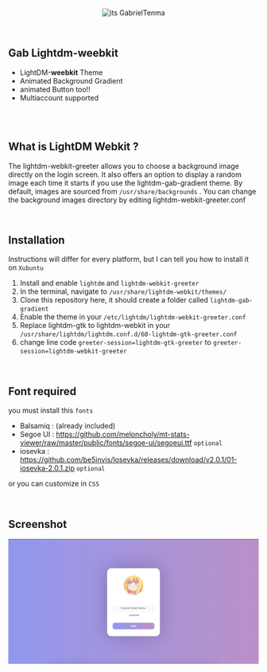 <br>
<p align="center">
  <img src="https://i.imgur.com/3lzaO71.png" alt="its GabrielTenma" width="500" height="400">
</p>
<br>


## Gab Lightdm-weebkit
- LightDM-<b>weebkit</b> Theme
- Animated Background Gradient
- animated Button too!!
- Multiaccount supported

<br>
<br>

## What is LightDM Webkit ?
The lightdm-webkit-greeter allows you to choose a background image directly on the login screen. It also offers an option to display a random image each time it starts if you use the lightdm-gab-gradient theme. 
By default, images are sourced from `/usr/share/backgrounds` . You can change the background images directory by editing lightdm-webkit-greeter.conf

<br>

## Installation
Instructions will differ for every platform, but I can tell you how to install it on `Xubuntu`

1. Install and enable `lightdm` and `lightdm-webkit-greeter`
2. In the terminal, navigate to `/usr/share/lightdm-webkit/themes/`
3. Clone this repository here, it should create a folder called `lightdm-gab-gradient`
4. Enable the theme in your `/etc/lightdm/lightdm-webkit-greeter.conf`
5. Replace lightdm-gtk to lightdm-webkit in your `/usr/share/lightdm/lightdm.conf.d/60-lightdm-gtk-greeter.conf`
6. change line code `greeter-session=lightdm-gtk-greeter` to `greeter-session=lightdm-webkit-greeter`

<br>

## Font required
you must install this `fonts`

- Balsamiq : (already included)
- Segoe UI : https://github.com/meloncholy/mt-stats-viewer/raw/master/public/fonts/segoe-ui/segoeui.ttf `optional`
- iosevka  : https://github.com/be5invis/Iosevka/releases/download/v2.0.1/01-iosevka-2.0.1.zip `optional`

or you can customize in `CSS`

<br>

## Screenshot 
![](https://raw.githubusercontent.com/GabrielTenma/lightdm-gab-gradient/master/.skrinsutan/Screen%20Shot%202021-08-24%20at%209.51.50%20PM%20%E3%82%AC%E3%83%B4.png)
